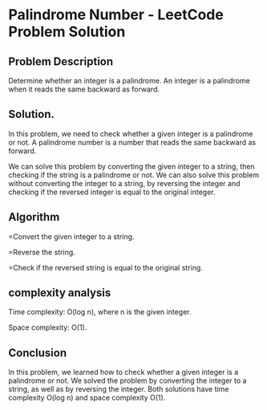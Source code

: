 # Palindrome Number - LeetCode Problem Solution
## Problem Description
Determine whether an integer is a palindrome. An integer is a palindrome when it reads the same backward as forward.
## Solution.
In this problem, we need to check whether a given integer is a palindrome or not. A palindrome number is a number that reads the same backward as forward.




We can solve this problem by converting the given integer to a string, then checking if the string is a palindrome or not. We can also solve this problem without converting the integer to a string, by reversing the integer and checking if the reversed integer is equal to the original integer.
## Algorithm

=Convert the given integer to a string.


=Reverse the string.


=Check if the reversed string is equal to the original string.

## complexity analysis


Time complexity: O(log n), where n is the given integer.



Space complexity: O(1).


## Conclusion





In this problem, we learned how to check whether a given integer is a palindrome or not. We solved the problem by converting the integer to a string, as well as by reversing the integer. Both solutions have time complexity O(log n) and space complexity O(1).
